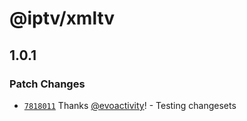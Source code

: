 # @iptv/xmltv

## 1.0.1

### Patch Changes

- [`7818011`](https://github.com/ektotv/xmltv/commit/781801178b93bb72ccaf6dddb212413099da6b00) Thanks [@evoactivity](https://github.com/evoactivity)! - Testing changesets
